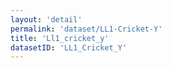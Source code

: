 ```yaml
---
layout: 'detail'
permalink: 'dataset/LL1-Cricket-Y'
title: 'Ll1_cricket_y'
datasetID: 'LL1_Cricket_Y'
---
```

